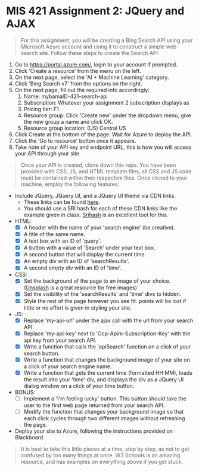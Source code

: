 # MIS 421 Assignment 2: JQuery and AJAX

>For this assignment, you will be creating a Bing Search API using your Microsoft Azure account and using it to construct a simple web search site. Follow these steps to create the Search API:
  1. Go to https://portal.azure.com/, login to your account if prompted.
  2. Click 'Create a resource' from the menu on the left.
  3. On the next page, select the 'AI + Machine Learning' category.
  4. Click 'Bing Search v7' from the options on the right.
  5. On the next page, fill out the required info accordingly:
     1. Name: mybamaID-421-search-api
     2. Subscription: Whatever your assignment 2 subscription displays as
     3. Pricing tier: F1
     4. Resource group: Click 'Create new' under the dropdown menu, give the new group a name and click OK.
     5. Resource group location: (US) Central US
  6. Click Create at the bottom of the page. Wait for Azure to deploy the API.
  7. Click the 'Go to resource' button once it appears.
  8. Take note of your API key and endpoint URL, this is how you will access your API through your site.

>Once your API is created, clone down this repo. You have been provided with CSS, JS, and HTML template files, all CSS and JS code must be contained within their respective files. Once cloned to your machine, employ the following features:
- Include JQuery, JQuery UI, and a JQuery UI theme via CDN links.
  - These links can be found [here](https://developers.google.com/speed/libraries/).
  - You should use a SRI hash for each of these CDN links like the example given in class. [Srihash](srihash.org) is an excellent tool for this.
- HTML:
  - [X] A header with the name of your 'search engine' (be creative).
  - [X] A title of the same name.
  - [X] A text box with an ID of 'query'.
  - [X] A button with a value of 'Search' under your text box.
  - [X] A second button that will display the current time.
  - [X] An empty div with an ID of 'searchResults'.
  - [X] A second empty div with an ID of 'time'.
- CSS:
  - [X] Set the background of the page to an image of your choice. ([Unsplash](unsplash.com) is a great resource for free images)
  - [X] Set the visibility of the 'searchResults' and 'time' divs to hidden.
  - [X] Style the rest of the page however you see fit. points will be lost if little or no effort is given in styling your site.
- JS:
  - [X] Replace 'my-api-url' under the ajax call with the url from your search API.
  - [X] Replace 'my-api-key' next to 'Ocp-Apim-Subscription-Key' with the api key from your search API.
  - [X] Write a function that calls the 'apiSearch' function on a click of your search button.
  - [X] Write a function that changes the background image of your site on a click of your search engine name.
  - [X] Write a function that gets the current time (formatted HH:MM), loads the result into your 'time' div, and displays the div as a JQuery UI dialog window on a click of your time button.
- BONUS:
  - [ ] Implement a 'I'm feeling lucky' button. This button should take the user to the first web page returned from your search API.
  - [ ] Modify the function that changes your background image so that each click cycles through two different images without refreshing the page.
- Deploy your site to Azure, following the instructions provided on Blackboard.

> It is best to take this little pieces at a time, step by step, as not to get confused by too many things at once. W3 Schools is an amazing resource, and has examples on everything above if you get stuck.
